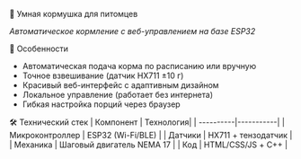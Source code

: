 🐾 Умная кормушка для питомцев

*Автоматическое кормление с веб-управлением на базе ESP32*

🌟 Особенности
- Автоматическая подача корма по расписанию или вручную
- Точное взвешивание (датчик HX711 ±10 г)
- Красивый веб-интерфейс с адаптивным дизайном
- Локальное управление (работает без интернета)
- Гибкая настройка порций через браузер


🛠 Технический стек
| Компонент | Технология|
| ----------|-----------|
| Микроконтроллер | ESP32 (Wi-Fi/BLE) |
| Датчики | HX711 + тензодатчик |
| Механика | Шаговый двигатель NEMA 17 |
| Код | HTML/CSS/JS + С++ |


